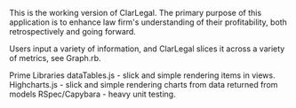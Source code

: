 This is the working version of ClarLegal. The primary purpose of this application is to enhance law firm's understanding of their profitability, both retrospectively and going forward.

Users input a variety of information, and ClarLegal slices it across a variety of metrics, see Graph.rb.

Prime Libraries
dataTables.js - slick and simple rendering items in views.
Highcharts.js - slick and simple rendering charts from data returned from models
RSpec/Capybara - heavy unit testing.

